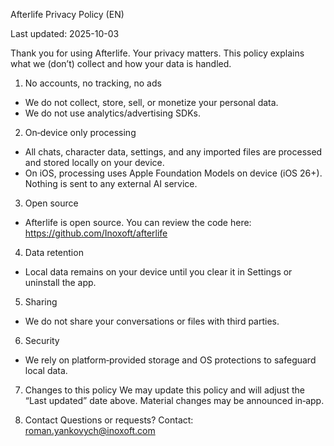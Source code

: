 Afterlife Privacy Policy (EN)

Last updated: 2025-10-03

Thank you for using Afterlife. Your privacy matters. This policy explains what we (don’t) collect and how your data is handled.

1. No accounts, no tracking, no ads
- We do not collect, store, sell, or monetize your personal data.
- We do not use analytics/advertising SDKs.

2. On‑device only processing
- All chats, character data, settings, and any imported files are processed and stored locally on your device.
- On iOS, processing uses Apple Foundation Models on device (iOS 26+). Nothing is sent to any external AI service.

3. Open source
- Afterlife is open source. You can review the code here: https://github.com/Inoxoft/afterlife

4. Data retention
- Local data remains on your device until you clear it in Settings or uninstall the app.

5. Sharing
- We do not share your conversations or files with third parties.

6. Security
- We rely on platform‑provided storage and OS protections to safeguard local data.

7. Changes to this policy
We may update this policy and will adjust the “Last updated” date above. Material changes may be announced in‑app.

8. Contact
Questions or requests? Contact: roman.yankovych@inoxoft.com